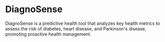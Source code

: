 # DiagnoSense
DiagnoSense is a predictive health tool that analyzes key health metrics to assess the risk of diabetes, heart disease, and Parkinson's disease, promoting proactive health management.
